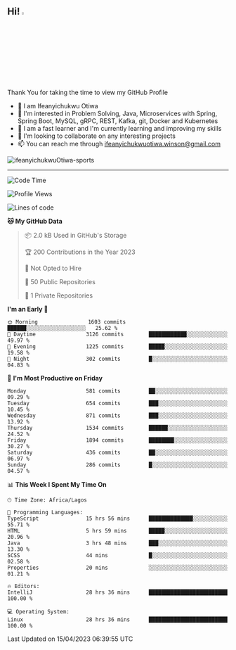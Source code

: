<!-- BLOG-POST-LIST:START --><!-- BLOG-POST-LIST:END -->

## Hi! <img src="https://media.giphy.com/media/hvRJCLFzcasrR4ia7z/giphy.gif" width="4%"> 

Thank You for taking the time to view my GitHub Profile

- 👋 I am Ifeanyichukwu Otiwa
- 👀 I'm interested in Problem Solving, Java, Microservices with Spring, Spring Boot, MySQL, gRPC, REST, Kafka, git, Docker and Kubernetes
- 🌱 I am a fast learner and I'm currently learning and improving my skills
- 💞️ I'm looking to collaborate on any interesting projects
- 📫 You can reach me through ifeanyichukwuotiwa.winson@gmail.com

<p align="left" marginTop="10px"> <img src="https://komarev.com/ghpvc/?username=ifeanyichukwuOtiwa-sports&label=Profile%20views&color=0e75b6&style=for-the-badge" alt="ifeanyichukwuOtiwa-sports" /> </p>

***

<!--START_SECTION:waka-->
![Code Time](http://img.shields.io/badge/Code%20Time-1%2C295%20hrs%2043%20mins-blue)

![Profile Views](http://img.shields.io/badge/Profile%20Views-1-blue)

![Lines of code](https://img.shields.io/badge/From%20Hello%20World%20I%27ve%20Written-2.0%20million%20lines%20of%20code-blue)

**🐱 My GitHub Data** 

> 📦 2.0 kB Used in GitHub's Storage 
 > 
> 🏆 200 Contributions in the Year 2023
 > 
> 🚫 Not Opted to Hire
 > 
> 📜 50 Public Repositories 
 > 
> 🔑 1 Private Repositories 
 > 
**I'm an Early 🐤** 

```text
🌞 Morning                1603 commits        ██████░░░░░░░░░░░░░░░░░░░   25.62 % 
🌆 Daytime                3126 commits        ████████████░░░░░░░░░░░░░   49.97 % 
🌃 Evening                1225 commits        █████░░░░░░░░░░░░░░░░░░░░   19.58 % 
🌙 Night                  302 commits         █░░░░░░░░░░░░░░░░░░░░░░░░   04.83 % 
```
📅 **I'm Most Productive on Friday** 

```text
Monday                   581 commits         ██░░░░░░░░░░░░░░░░░░░░░░░   09.29 % 
Tuesday                  654 commits         ███░░░░░░░░░░░░░░░░░░░░░░   10.45 % 
Wednesday                871 commits         ███░░░░░░░░░░░░░░░░░░░░░░   13.92 % 
Thursday                 1534 commits        ██████░░░░░░░░░░░░░░░░░░░   24.52 % 
Friday                   1894 commits        ████████░░░░░░░░░░░░░░░░░   30.27 % 
Saturday                 436 commits         ██░░░░░░░░░░░░░░░░░░░░░░░   06.97 % 
Sunday                   286 commits         █░░░░░░░░░░░░░░░░░░░░░░░░   04.57 % 
```


📊 **This Week I Spent My Time On** 

```text
🕑︎ Time Zone: Africa/Lagos

💬 Programming Languages: 
TypeScript               15 hrs 56 mins      ██████████████░░░░░░░░░░░   55.71 % 
HTML                     5 hrs 59 mins       █████░░░░░░░░░░░░░░░░░░░░   20.96 % 
Java                     3 hrs 48 mins       ███░░░░░░░░░░░░░░░░░░░░░░   13.30 % 
SCSS                     44 mins             █░░░░░░░░░░░░░░░░░░░░░░░░   02.58 % 
Properties               20 mins             ░░░░░░░░░░░░░░░░░░░░░░░░░   01.21 % 

🔥 Editors: 
IntelliJ                 28 hrs 36 mins      █████████████████████████   100.00 % 

💻 Operating System: 
Linux                    28 hrs 36 mins      █████████████████████████   100.00 % 
```


 Last Updated on 15/04/2023 06:39:55 UTC
<!--END_SECTION:waka-->

<!--
<p align="center">
![trophy](https://github-profile-trophy.vercel.app/?username=ifeanyichukwuOtiwa-sports&theme=onedark) (https://github.com/ryo-ma/github-profile-trophy)
</p>
-->

<!---
ifeanyi-otiwa/ifeanyi-otiwa is a ✨ special ✨ repository because its `README.md` (this file) appears on your GitHub profile.
You can click the Preview link to take a look at your changes.
--->
